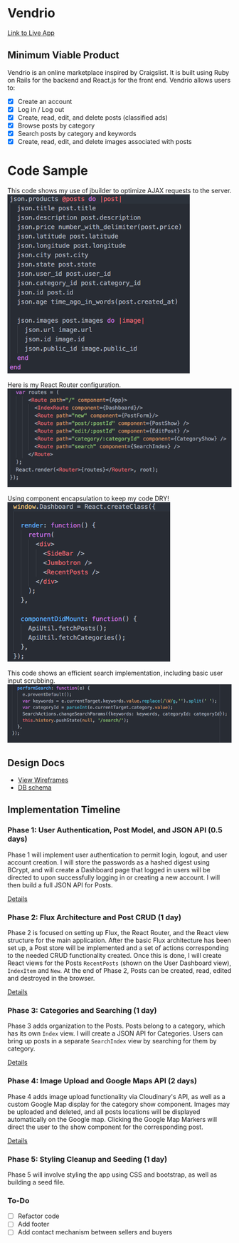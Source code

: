 # Vendrio

[Link to Live App][heroku]

[heroku]: http://www.vendrio.xyz

## Minimum Viable Product

Vendrio is an online marketplace inspired by Craigslist. It is built using Ruby on Rails for the backend and React.js for the front end. Vendrio allows users to:

- [x] Create an account
- [x] Log in / Log out
- [x] Create, read, edit, and delete posts (classified ads)
- [x] Browse posts by category
- [x] Search posts by category and keywords
- [x] Create, read, edit, and delete images associated with posts

# Code Sample

This code shows my use of jbuilder to optimize AJAX requests to the server.
![alt tag](docs/screenshots/jbuilder.png)

Here is my React Router configuration.
![alt tag](docs/screenshots/routes.png)

Using component encapsulation to keep my code DRY!
![alt tag](docs/screenshots/dashboard.png)

This code shows an efficient search implementation, including basic user input scrubbing.
![alt tag](docs/screenshots/search.png)


## Design Docs
* [View Wireframes][view]
* [DB schema][schema]

[view]: ./docs/views.md
[schema]: ./docs/schema.md

## Implementation Timeline

### Phase 1: User Authentication, Post Model, and JSON API (0.5 days)

Phase 1 will implement user authentication to permit login, logout, and user account creation. I will store the passwords as a hashed digest using BCrypt, and will create a Dashboard page that logged in users will be directed to upon successfully logging in or creating a new account. I will then build a full JSON API for Posts.

[Details][phase-one]

### Phase 2: Flux Architecture and Post CRUD (1 day)

Phase 2 is focused on setting up Flux, the React Router, and the React view structure for the main application. After the basic Flux architecture has been set up, a Post store will be implemented and a set of actions corresponding to the needed CRUD functionality created. Once this is done, I will create React views for the Posts `RecentPosts` (shown on the User Dashboard view), `IndexItem` and `New`. At the end of Phase 2, Posts can be created, read, edited and destroyed in the browser.

[Details][phase-two]

### Phase 3: Categories and Searching (1 day)

Phase 3 adds organization to the Posts. Posts belong to a category, which has its own `Index` view. I will create a JSON API for Categories. Users can bring up posts in a separate `SearchIndex` view by searching for them by category.

[Details][phase-three]

### Phase 4: Image Upload and Google Maps API (2 days)

Phase 4 adds image upload functionality via Cloudinary's API, as well as a custom Google Map display for the category show component. Images may be uploaded and deleted, and all posts locations will be displayed automatically on the Google map. Clicking the Google Map Markers will direct the user to the show component for the corresponding post.

[Details][phase-four]

### Phase 5: Styling Cleanup and Seeding (1 day)

Phase 5 will involve styling the app using CSS and bootstrap, as well as building a seed file.

### To-Do
- [ ] Refactor code
- [ ] Add footer
- [ ] Add contact mechanism between sellers and buyers

[phase-one]: ./docs/phases/phase1.md
[phase-two]: ./docs/phases/phase2.md
[phase-three]: ./docs/phases/phase3.md
[phase-four]: ./docs/phases/phase4.md
